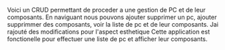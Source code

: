 Voici un CRUD permettant de proceder a une gestion de PC et de leur composants.
En naviguant nous pouvons ajouter supprimer un pc, ajouter supprimmer des composants, voir la liste de pc et de leur composants.
Jai rajouté des modifications pour l'aspect esthetique
Cette application est fonctionelle pour effectuer une liste de pc et afficher leur composants.
